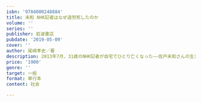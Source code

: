 ```yaml
---
isbn: '9784000248884'
title: 未和 NHK記者はなぜ過労死したのか
volume: ''
series: ''
publisher: 岩波書店
pubdate: '2019-05-09'
cover: ''
author: 尾崎孝史／著
description: 2013年7月，31歳のNHK記者が自宅でひとり亡くなった――佐戸未和さんの生きた証と巨大メディアの人間模様
price: '1900'
genre: ''
target: 一般
format: 単行本
content: 社会

---
```

